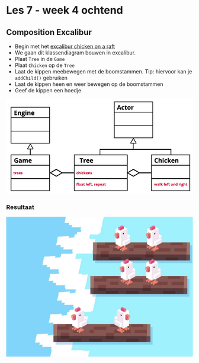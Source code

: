 # Les 7 - week 4 ochtend

## Composition Excalibur

- Begin met het [excalibur chicken on a raft](https://github.com/HR-CMGT/prg4-chicken-on-a-raft)
- We gaan dit klassendiagram bouwen in excalibur.
- Plaat `Tree` in de `Game`
- Plaat `Chicken` op de `Tree`
- Laat de kippen meebewegen met de boomstammen. Tip: hiervoor kan je `addChild()` gebruiken
- Laat de kippen heen en weer bewegen op de boomstammen
- Geef de kippen een hoedje

![composition](../images/les6b.png)

### Resultaat

![result](../images/chicken-result.png)

<Br>
<Br>
<Br>
